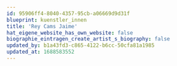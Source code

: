 ```yaml
---
id: 95906ff4-8040-4357-95cb-a06669d9d31f
blueprint: kuenstler_innen
title: 'Rey Cams Jaime'
hat_eigene_website_has_own_website: false
biographie_eintragen_create_artist_s_biography: false
updated_by: b1a43fd3-c865-4122-b6cc-50cfa81a1985
updated_at: 1688583552
---
```

